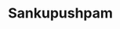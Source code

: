 ---
title: Sankupushpam
category: standard_double_room
roomtype: Standard Double Room
bg_image: "/images/rooms/img2.jpg"
rspec: 560 ft² / 52 m² / Park View / 2 Guests
spec:
- 560 ft2
- 2 Guests
- 1 Bed
- 1 Bathroom
para1: This stand-alone double room with windows on three sides,opens to the rear courtyard, and has its own veranda.
images: 
  - src: "/images/roomdp/Std_double_sankupushpam/main.jpeg"
    alt: "image 1"
  - src: "/images/roomdp/Std_double_sankupushpam/bathroom.jpeg"
    alt: "image 2"
otherrooms:
- Suryakanthi
- Parijatham
- Ponchempakam
---